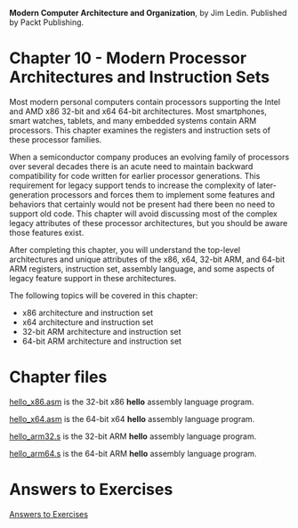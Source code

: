 __Modern Computer Architecture and Organization__, by Jim Ledin. Published by Packt Publishing.
# Chapter 10 - Modern Processor Architectures and Instruction Sets

Most modern personal computers contain processors supporting the Intel and AMD x86 32-bit and x64 64-bit architectures. Most smartphones, smart watches, tablets, and many embedded systems contain ARM processors. This chapter examines the registers and instruction sets of these processor families.

When a semiconductor company produces an evolving family of processors over several decades there is an acute need to maintain backward compatibility for code written for earlier processor generations. This requirement for legacy support tends to increase the complexity of later-generation processors and forces them to implement some features and behaviors that certainly would not be present had there been no need to support old code. This chapter will avoid discussing most of the complex legacy attributes of these processor architectures, but you should be aware those features exist.

After completing this chapter, you will understand the top-level architectures and unique attributes of the x86, x64, 32-bit ARM, and 64-bit ARM registers, instruction set, assembly language, and some aspects of legacy feature support in these architectures.

The following topics will be covered in this chapter:
* x86 architecture and instruction set
* x64 architecture and instruction set
* 32-bit ARM architecture and instruction set
* 64-bit ARM architecture and instruction set

# Chapter files

[hello_x86.asm](src/hello_x86.asm) is the 32-bit x86 **hello** assembly language program.

[hello_x64.asm](src/hello_x64.asm) is the 64-bit x64 **hello** assembly language program.

[hello_arm32.s](src/hello_arm32.s) is the 32-bit ARM **hello** assembly language program.

[hello_arm64.s](src/hello_arm64.s) is the 64-bit ARM **hello** assembly language program.

# Answers to Exercises
[Answers to Exercises](Answers%20to%20Exercises/README.md)